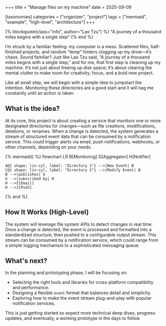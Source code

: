+++
title = "Manage files on my machine"
date = 2025-09-09

[taxonomies]
categories = ["organizer", "project"]
tags = ["mermaid", "example", "high-level", "architecture"]
+++

{% blockquote(class="info", author="Lao Tzu") %}
"A journey of a thousand miles begins with a single step"
{% end %}

I’m struck by a familiar feeling: my computer is a mess. Scattered files, half-finished projects, and random "temp" folders clogging up my drive—it’s chaos. Sound familiar? Just like Lao Tzu said, “A journey of a thousand miles begins with a single step,” and for me, that first step is cleaning up my machine. It’s not just about freeing up disk space; it’s about clearing the mental clutter to make room for creativity, focus, and a bold new project.

Like all small step, we will begin with a simple idea to jumpstart the intention. Monitoring these directories are a good start and it will nag me constantly until an action is taken.

## What is the idea?
At its core, this project is about creating a service that monitors one or more designated directories for changes—such as file creations, modifications, deletions, or renames. When a change is detected, the system generates a stream of structured event data that can be consumed by a notification service. This could trigger alerts via email, push notifications, webhooks, or other channels, depending on your needs.

{% mermaid() %}
flowchart LR
    B[Monitoring]
    G[Aggregator]
    H[Notifier]

    A@{ shape: lin-cyl, label: "Directory 1"} -->|New Event| B
    C@{ shape: lin-cyl, label: "Directory 2"} -->|Modify Event| B
    B -->|publishes| G
    G -->|subscribed by| H
    H -->I[Email]
    H -->J[Push]
{% end %}

## How It Works (High-Level)
The system will leverage file system APIs to detect changes in real time. Once a change is detected, the event is processed and formatted into a standardized structure, then pushed to a configurable output stream. This stream can be consumed by a notification service, which could range from a simple logging mechanism to a sophisticated messaging queue.

## What's next?
In the planning and prototyping phase, I will be focusing on:
* Selecting the right tools and libraries for cross-platform compatibility and performance.
* Designing a flexible `event` format that balances detail and simplicity.
* Exploring how to make the event stream plug-and-play with popular notification services.

This is just getting started so expect more technical deep dives, progress updates, and eventually, a working prototype in the days to follow.

